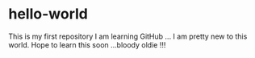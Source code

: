 # hello-world
This is my first repository
I am learning GitHub ... I am pretty new to this world. Hope to learn this soon ...bloody oldie !!!
